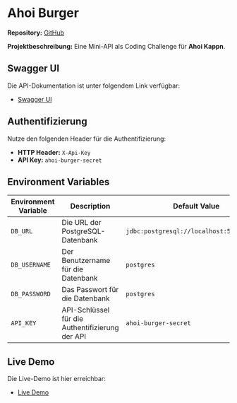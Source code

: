# Ahoi Burger

**Repository:** [GitHub](https://github.com/AistleitnerFabian/ahoi-burger)

**Projektbeschreibung:** Eine Mini-API als Coding Challenge für **Ahoi Kappn**.

## Swagger UI

Die API-Dokumentation ist unter folgendem Link verfügbar:
- [Swagger UI](http://localhost:8080/swagger-ui)

## Authentifizierung

Nutze den folgenden Header für die Authentifizierung:
- **HTTP Header:** `X-Api-Key`
- **API Key:** `ahoi-burger-secret`

## Environment Variables

| Environment Variable | Description                                       | Default Value                                    |
|----------------------|---------------------------------------------------|--------------------------------------------------|
| `DB_URL`             | Die URL der PostgreSQL-Datenbank                  | `jdbc:postgresql://localhost:5434/burger`        |
| `DB_USERNAME`        | Der Benutzername für die Datenbank                | `postgres`                                       |
| `DB_PASSWORD`        | Das Passwort für die Datenbank                    | `postgres`                                       |
| `API_KEY`            | API-Schlüssel für die Authentifizierung der API   | `ahoi-burger-secret`                             |


## Live Demo

Die Live-Demo ist hier erreichbar:
- [Live Demo](https://ahoi-burger.fabian-aistleitner.at/swagger-ui)

